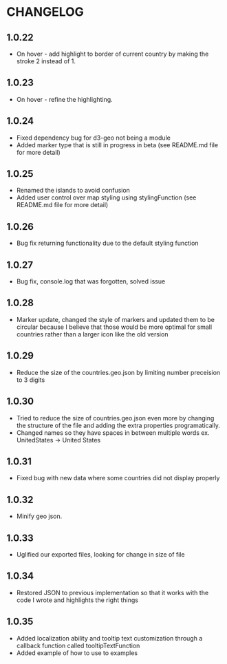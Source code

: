 # CHANGELOG

## 1.0.22
* On hover - add highlight to border of current country by making the stroke 2 instead of 1.

## 1.0.23
* On hover - refine the highlighting. 

## 1.0.24

* Fixed dependency bug for d3-geo not being a module
* Added marker type that is still in progress in beta (see README.md file for more detail)

## 1.0.25

* Renamed the islands to avoid confusion
* Added user control over map styling using stylingFunction (see README.md file for more detail)

## 1.0.26

* Bug fix returning functionality due to the default styling function

## 1.0.27

* Bug fix, console.log that was forgotten, solved issue

## 1.0.28

* Marker update, changed the style of markers and updated them to be circular because I believe that those would be more optimal for small countries rather than a larger icon like the old version

## 1.0.29

* Reduce the size of the countries.geo.json by limiting number preceision to 3 digits

## 1.0.30

* Tried to reduce the size of countries.geo.json even more by changing the structure of the file and adding the extra properties programatically.
* Changed names so they have spaces in between multiple words ex. UnitedStates -> United States

## 1.0.31

* Fixed bug with new data where some countries did not display properly

## 1.0.32

* Minify geo json.

## 1.0.33

* Uglified our exported files, looking for change in size of file

## 1.0.34

* Restored JSON to previous implementation so that it works with the code I wrote and highlights the right things

## 1.0.35

* Added localization ability and tooltip text customization through a callback function called tooltipTextFunction
* Added example of how to use to examples